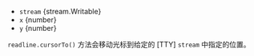 <!-- YAML
added: v0.7.7
-->

* `stream` {stream.Writable}
* `x` {number}
* `y` {number}

`readline.cursorTo()` 方法会移动光标到给定的 [TTY] `stream` 中指定的位置。

